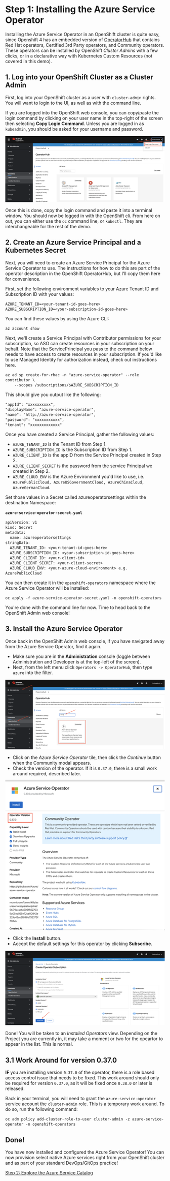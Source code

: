 # Step 1: Installing the Azure Service Operator

Installing the Azure Service Operator in an OpenShift cluster is quite easy, since Openshift 4 has an embedded version of [OperatorHub](https://operatorhub.io) that contains Red Hat operators, Certified 3rd Party operators, and Community operators.  These operators can be installed by OpenShift *Cluster Admins* with a few clicks, or in a declarative way with Kubernetes Custom Resources (not covered in this demo).

## 1. Log into your OpenShift Cluster as a Cluster Admin

First, log into your OpenShift cluster as a user with `cluster-admin` rights.  You will want to login to the UI, as well as with the command line.

If you are logged into the OpenShift web console, you can copy/paste the login command by clicking on your user name in the top-right of the screen then selecting **Copy Login Command**.  Unless you are logged in as `kubeadmin`, you should be asked for your username and password.

![Copy login command](images/copy-login-command.png "Copy login command")

Once this is done, copy the login command and paste it into a terminal window.  You should now be logged in with the OpenShift cli.  From here on out, you can either use the `oc` command line, or `kubectl`.  They are interchangeable for the rest of the demo.

## 2. Create an Azure Service Principal and a Kubernetes Secret

Next, you will need to create an Azure Service Principal for the Azure Service Operator to use.  The instructions for how to do this are part of the operator description in the OpenShift OperatorHub, but I'll copy them here for convenience.

First, set the following environment variables to your Azure Tenant ID and Subscription ID with your values:

```
AZURE_TENANT_ID=<your-tenant-id-goes-here>
AZURE_SUBSCRIPTION_ID=<your-subscription-id-goes-here>
```

You can find these values by using the Azure CLI:

```
az account show
```

Next, we'll create a Service Principal with Contributor permissions for your subscription, so ASO can create resources in your subscription on your behalf. Note that the ServicePrincipal you pass to the command below needs to have access to create resources in your subscription. If you'd like to use Managed Identity for authorization instead, check out instructions here.

```
az ad sp create-for-rbac -n "azure-service-operator" --role contributor \
    --scopes /subscriptions/$AZURE_SUBSCRIPTION_ID
```

This should give you output like the following:

```
"appId": "xxxxxxxxxx",
"displayName": "azure-service-operator",
"name": "http://azure-service-operator",
"password": "xxxxxxxxxxx",
"tenant": "xxxxxxxxxxxxx"
```

Once you have created a Service Principal, gather the following values:

* `AZURE_TENANT_ID` is the Tenant ID from Step 1.
* `AZURE_SUBSCRIPTION_ID` is the Subscription ID from Step 1.
* `AZURE_CLIENT_ID` is the appID from the Service Principal created in Step 2.
* `AZURE_CLIENT_SECRET` is the password from the service Principal we created in Step 2.
* `AZURE_CLOUD_ENV` is the Azure Environment you'd like to use, i.e. `AzurePublicCloud, AzureUSGovernmentCloud, AzureChinaCloud, AzureGermanCloud`.

Set those values in a Secret called azureoperatorsettings within the destination Namespace:

**`azure-service-operator-secret.yaml`**
```
apiVersion: v1
kind: Secret
metadata:
  name: azureoperatorsettings
stringData:
  AZURE_TENANT_ID: <your-tenant-id-goes-here>
  AZURE_SUBSCRIPTION_ID: <your-subscription-id-goes-here>
  AZURE_CLIENT_ID: <your-client-id>
  AZURE_CLIENT_SECRET: <your-client-secret>
  AZURE_CLOUD_ENV: <your-azure-cloud-environment> e.g. AzurePublicCloud
```

You can then create it in the `openshift-operators` namespace where the Azure Service Operator will be installed:

```
oc apply -f azure-service-operator-secret.yaml -n openshift-operators
```

You're done with the command line for now.  Time to head back to the OpenShift Admin web console!

## 3. Install the Azure Service Operator

Once back in the OpenShift Admin web console, if you have navigated away from the Azure Service Operator, find it again.

* Make sure you are in the **Administration** console (loggle between Administration and Developer is at the top-left of the screen).
* Next, from the left menu click `Operators -> OperatorHub`, then type `azure` into the filter.

![OpenShift OperatorHub](images/operator-hub.png "OpenShift OperatorHub")

* Click on the *Azure Service Operator* tile, then click the *Continue* button when the Community modal appears.
* Check the version of the operator.  If it is `0.37.0`, there is a small work around required, described later.

![Operator version](images/operator-version.png "Operator version")

* Click the **Install** button.
* Accept the default settings for this operator by clicking **Subscribe**.

![Subscribe](images/subscribe.png "Subscribe")

Done!  You will be taken to an *Installed Operators* view.  Depending on the Project you are currently in, it may take a moment or two for the opeartor to appear in the list.  This is normal.

## 3.1 Work Around for version 0.37.0

**IF** you are installing version `0.37.0` of the operator, there is a role based access control issue that needs to be fixed.  This work around should only be required for version `0.37.0`, as it will be fixed once `0.38.0` or later is released.

Back in your terminal, you will need to grant the `azure-service-operator` service account the `cluster-admin` role.  This is a temporary work around.  To do so, run the following command:

```
oc adm policy add-cluster-role-to-user cluster-admin -z azure-service-operator -n openshift-operators
```

## Done!

You have now installed and configured the Azure Service Operator!  You can now provision select native Azure services right from your OpenShift cluster and as part of your standard DevOps/GitOps practice!

[Step 2: Explore the Azure Service Catalog](02-explore-catalog.md)


